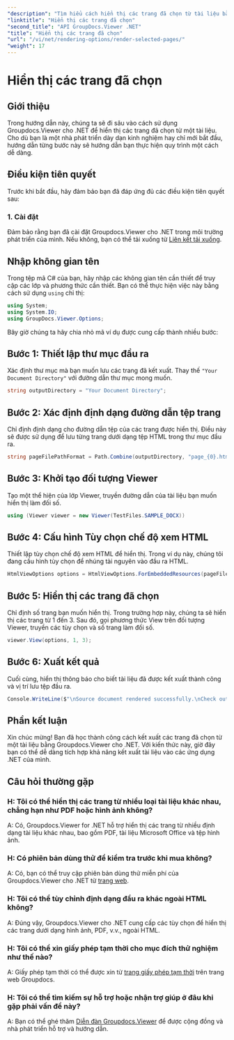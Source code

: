 ```yaml
---
"description": "Tìm hiểu cách hiển thị các trang đã chọn từ tài liệu bằng Groupdocs.Viewer cho .NET. Hướng dẫn từng bước có kèm ví dụ về mã."
"linktitle": "Hiển thị các trang đã chọn"
"second_title": "API GroupDocs.Viewer .NET"
"title": "Hiển thị các trang đã chọn"
"url": "/vi/net/rendering-options/render-selected-pages/"
"weight": 17
---
```


# Hiển thị các trang đã chọn

## Giới thiệu

Trong hướng dẫn này, chúng ta sẽ đi sâu vào cách sử dụng Groupdocs.Viewer cho .NET để hiển thị các trang đã chọn từ một tài liệu. Cho dù bạn là một nhà phát triển dày dạn kinh nghiệm hay chỉ mới bắt đầu, hướng dẫn từng bước này sẽ hướng dẫn bạn thực hiện quy trình một cách dễ dàng.

## Điều kiện tiên quyết

Trước khi bắt đầu, hãy đảm bảo bạn đã đáp ứng đủ các điều kiện tiên quyết sau:

### 1. Cài đặt

Đảm bảo rằng bạn đã cài đặt Groupdocs.Viewer cho .NET trong môi trường phát triển của mình. Nếu không, bạn có thể tải xuống từ [Liên kết tải xuống](https://releases.groupdocs.com/viewer/net/).

## Nhập không gian tên

Trong tệp mã C# của bạn, hãy nhập các không gian tên cần thiết để truy cập các lớp và phương thức cần thiết. Bạn có thể thực hiện việc này bằng cách sử dụng `using` chỉ thị:

```csharp
using System;
using System.IO;
using GroupDocs.Viewer.Options;
```

Bây giờ chúng ta hãy chia nhỏ mã ví dụ được cung cấp thành nhiều bước:

## Bước 1: Thiết lập thư mục đầu ra

Xác định thư mục mà bạn muốn lưu các trang đã kết xuất. Thay thế `"Your Document Directory"` với đường dẫn thư mục mong muốn.

```csharp
string outputDirectory = "Your Document Directory";
```

## Bước 2: Xác định định dạng đường dẫn tệp trang

Chỉ định định dạng cho đường dẫn tệp của các trang được hiển thị. Điều này sẽ được sử dụng để lưu từng trang dưới dạng tệp HTML trong thư mục đầu ra.

```csharp
string pageFilePathFormat = Path.Combine(outputDirectory, "page_{0}.html");
```

## Bước 3: Khởi tạo đối tượng Viewer

Tạo một thể hiện của lớp Viewer, truyền đường dẫn của tài liệu bạn muốn hiển thị làm đối số.

```csharp
using (Viewer viewer = new Viewer(TestFiles.SAMPLE_DOCX))
```

## Bước 4: Cấu hình Tùy chọn chế độ xem HTML

Thiết lập tùy chọn chế độ xem HTML để hiển thị. Trong ví dụ này, chúng tôi đang cấu hình tùy chọn để nhúng tài nguyên vào đầu ra HTML.

```csharp
HtmlViewOptions options = HtmlViewOptions.ForEmbeddedResources(pageFilePathFormat);
```

## Bước 5: Hiển thị các trang đã chọn

Chỉ định số trang bạn muốn hiển thị. Trong trường hợp này, chúng ta sẽ hiển thị các trang từ 1 đến 3. Sau đó, gọi phương thức View trên đối tượng Viewer, truyền các tùy chọn và số trang làm đối số.

```csharp
viewer.View(options, 1, 3);
```

## Bước 6: Xuất kết quả

Cuối cùng, hiển thị thông báo cho biết tài liệu đã được kết xuất thành công và vị trí lưu tệp đầu ra.

```csharp
Console.WriteLine($"\nSource document rendered successfully.\nCheck output in {outputDirectory}.");
```

## Phần kết luận

Xin chúc mừng! Bạn đã học thành công cách kết xuất các trang đã chọn từ một tài liệu bằng Groupdocs.Viewer cho .NET. Với kiến thức này, giờ đây bạn có thể dễ dàng tích hợp khả năng kết xuất tài liệu vào các ứng dụng .NET của mình.

## Câu hỏi thường gặp

### H: Tôi có thể hiển thị các trang từ nhiều loại tài liệu khác nhau, chẳng hạn như PDF hoặc hình ảnh không?

A: Có, Groupdocs.Viewer for .NET hỗ trợ hiển thị các trang từ nhiều định dạng tài liệu khác nhau, bao gồm PDF, tài liệu Microsoft Office và tệp hình ảnh.

### H: Có phiên bản dùng thử để kiểm tra trước khi mua không?

A: Có, bạn có thể truy cập phiên bản dùng thử miễn phí của Groupdocs.Viewer cho .NET từ [trang web](https://releases.groupdocs.com/).

### H: Tôi có thể tùy chỉnh định dạng đầu ra khác ngoài HTML không?

A: Đúng vậy, Groupdocs.Viewer cho .NET cung cấp các tùy chọn để hiển thị các trang dưới dạng hình ảnh, PDF, v.v., ngoài HTML.

### H: Tôi có thể xin giấy phép tạm thời cho mục đích thử nghiệm như thế nào?

A: Giấy phép tạm thời có thể được xin từ [trang giấy phép tạm thời](https://purchase.groupdocs.com/temporary-license/) trên trang web Groupdocs.

### H: Tôi có thể tìm kiếm sự hỗ trợ hoặc nhận trợ giúp ở đâu khi gặp phải vấn đề này?

A: Bạn có thể ghé thăm [Diễn đàn Groupdocs.Viewer](https://forum.groupdocs.com/c/viewer/9) để được cộng đồng và nhà phát triển hỗ trợ và hướng dẫn.